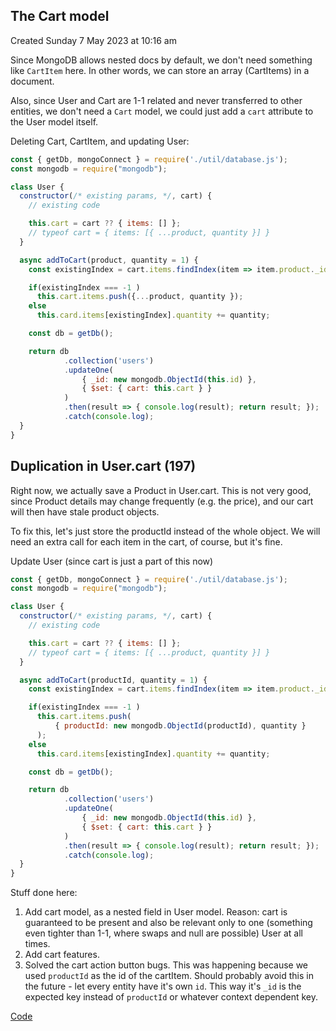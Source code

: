 ## The Cart model
Created Sunday 7 May 2023 at 10:16 am

Since MongoDB allows nested docs by default, we don't need something like `CartItem` here. In other words, we can store an array (CartItems) in a document.

Also, since User and Cart are 1-1 related and never transferred to other entities, we don't need a `Cart` model, we could just add a `cart` attribute to the User model itself.

Deleting Cart, CartItem, and updating User:
```js
const { getDb, mongoConnect } = require('./util/database.js');
const mongodb = require("mongodb");

class User {
  constructor(/* existing params, */, cart) {
    // existing code

    this.cart = cart ?? { items: [] };
    // typeof cart = { items: [{ ...product, quantity }] }
  }

  async addToCart(product, quantity = 1) {
	const existingIndex = cart.items.findIndex(item => item.product._id === product._id);

	if(existingIndex === -1 )
      this.cart.items.push({...product, quantity });
    else
	  this.card.items[existingIndex].quantity += quantity;

	const db = getDb();

	return db
			.collection('users')
			.updateOne(
				{ _id: new mongodb.ObjectId(this.id) },
				{ $set: { cart: this.cart } }
			)
			.then(result => { console.log(result); return result; });
			.catch(console.log);
  }
}
```


## Duplication in User.cart (197)
Right now, we actually save a Product in User.cart. This is not very good, since Product details may change frequently (e.g. the price), and our cart will then have stale product objects.

To fix this, let's just store the productId instead of the whole object. We will need an extra call for each item in the cart, of course, but it's fine.

Update User (since cart is just a part of this now)
```js
const { getDb, mongoConnect } = require('./util/database.js');
const mongodb = require("mongodb");

class User {
  constructor(/* existing params, */, cart) {
    // existing code

    this.cart = cart ?? { items: [] };
    // typeof cart = { items: [{ ...product, quantity }] }
  }

  async addToCart(productId, quantity = 1) {
	const existingIndex = cart.items.findIndex(item => item.product._id.toString() === productId);

	if(existingIndex === -1 )
      this.cart.items.push(
	      { productId: new mongodb.ObjectId(productId), quantity }
	  );
    else
	  this.card.items[existingIndex].quantity += quantity;

	const db = getDb();

	return db
			.collection('users')
			.updateOne(
				{ _id: new mongodb.ObjectId(this.id) },
				{ $set: { cart: this.cart } }
			)
			.then(result => { console.log(result); return result; });
			.catch(console.log);
  }
}
```


Stuff done here:
1. Add cart model, as a nested field in User model. Reason: cart is guaranteed to be present and also be relevant only to one (something even tighter than 1-1, where swaps and null are possible) User at all times.
2. Add cart features.
3. Solved the cart action button bugs. This was happening because we used `productId` as the id of the cartItem. Should probably avoid this in the future - let every entity have it's own `id`. This way it's `_id` is the expected key instead of `productId` or whatever context dependent key.

[Code](https://github.com/exemplar-codes/online-shop-with-nosql-mongodb/commit/3fb41c3240039365854d4cf00b1e406ef1a3948d)